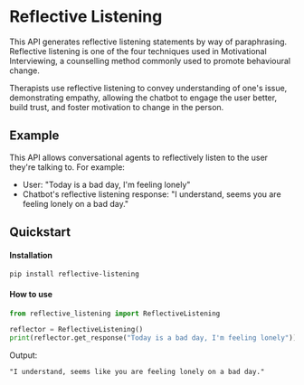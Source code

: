# Reflective Listening

This API generates reflective listening statements by way of paraphrasing. Reflective listening is one of the four
techniques used in Motivational Interviewing, a counselling method commonly used to promote behavioural change.

Therapists use reflective listening to convey understanding of one's issue, demonstrating empathy,
allowing the chatbot to engage the user better, build trust, and foster motivation to change in the person.

## Example

This API allows conversational agents to reflectively listen to the user they're talking to. For example:

- User: "Today is a bad day, I'm feeling lonely"
- Chatbot's reflective listening response: "I understand, seems you are feeling lonely on a bad day."

## Quickstart

#### Installation

```shell
pip install reflective-listening
```

#### How to use

```python
from reflective_listening import ReflectiveListening

reflector = ReflectiveListening()
print(reflector.get_response("Today is a bad day, I'm feeling lonely"))
```

Output:
```
"I understand, seems like you are feeling lonely on a bad day."
```
